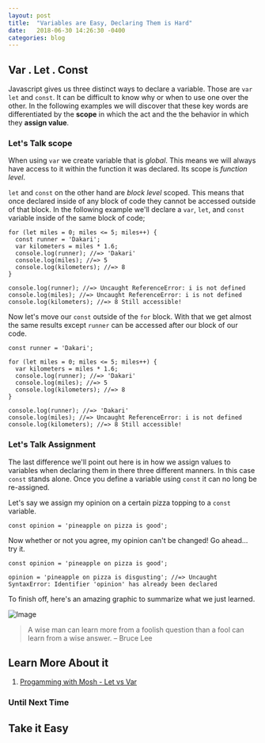```yaml
---
layout: post
title:  "Variables are Easy, Declaring Them is Hard"
date:   2018-06-30 14:26:30 -0400
categories: blog
---
```


## Var . Let . Const
Javascript gives us three distinct ways to declare a variable. Those are `var` `let` and `const`. It can be difficult to know why or when to use one over the other. In the following examples we will discover that these key words are differentiated by the **scope** in which the act and the the behavior in which they **assign value**.

### Let's Talk scope
When using `var` we create variable that is _global_. This means we will always have access to it within the function it was declared. Its scope is _function level_.

`let` and `const` on the other hand are _block level_ scoped. This means that once declared inside of any block of code they cannot be accessed outside of that block. In the following example we'll declare a `var`, `let`, and `const` variable inside of the same block of code;

```
for (let miles = 0; miles <= 5; miles++) {
  const runner = 'Dakari';
  var kilometers = miles * 1.6;
  console.log(runner); //=> 'Dakari'
  console.log(miles); //=> 5
  console.log(kilometers); //=> 8
}

console.log(runner); //=> Uncaught ReferenceError: i is not defined
console.log(miles); //=> Uncaught ReferenceError: i is not defined
console.log(kilometers); //=> 8 Still accessible!
```

Now let's move our `const` outside of the `for` block. With that we get almost the same results except `runner` can be accessed after our block of our code.

```
const runner = 'Dakari';

for (let miles = 0; miles <= 5; miles++) {
  var kilometers = miles * 1.6;
  console.log(runner); //=> 'Dakari'
  console.log(miles); //=> 5
  console.log(kilometers); //=> 8
}

console.log(runner); //=> 'Dakari'
console.log(miles); //=> Uncaught ReferenceError: i is not defined
console.log(kilometers); //=> 8 Still accessible!
```

### Let's Talk Assignment
The last difference we'll point out here is in how we assign values to variables when declaring them in there three different manners. In this case `const` stands alone. Once you define a variable using `const` it can no long be re-assigned.

Let's say we assign my opinion on a certain pizza topping to a `const` variable.

```
const opinion = 'pineapple on pizza is good';
```

Now whether or not you agree, my opinion can't be changed! Go ahead... try it.
```
const opinion = 'pineapple on pizza is good';

opinion = 'pineapple on pizza is disgusting'; //=> Uncaught SyntaxError: Identifier 'opinion' has already been declared
```

To finish off, here's an amazing graphic to summarize what we just learned.

![Image](https://pbs.twimg.com/media/CzLVVjtXAAERmbc.jpg)

>A wise man can learn more from a foolish question than a fool can learn from a wise answer. – Bruce Lee

## Learn More About it

1. [Progamming with Mosh - Let vs Var](https://www.youtube.com/watch?v=XgSjoHgy3Rk)

### Until Next Time

## Take it Easy
